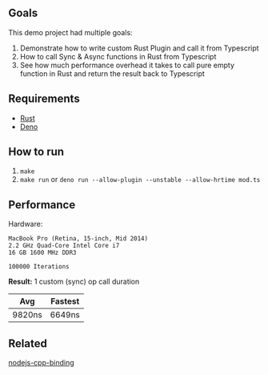 ## Goals

This demo project had multiple goals:

1. Demonstrate how to write custom Rust Plugin and call it from Typescript
2. How to call Sync & Async functions in Rust from Typescript
3. See how much performance overhead it takes to call pure empty function in Rust and return the result back to Typescript

## Requirements

- [Rust](https://www.rust-lang.org/tools/install)
- [Deno](https://deno.land/#installation)

## How to run

1. `make`
2. `make run` or `deno run --allow-plugin --unstable --allow-hrtime mod.ts`

## Performance

Hardware:

```
MacBook Pro (Retina, 15-inch, Mid 2014)
2.2 GHz Quad-Core Intel Core i7
16 GB 1600 MHz DDR3
```

```
100000 Iterations
```

**Result:**
1 custom (sync) op call duration

| Avg    | Fastest |
| ------ | ------- |
| 9820ns | 6649ns  |

## Related

[nodejs-cpp-binding](https://github.com/playerx/nodejs-cpp-binding)
